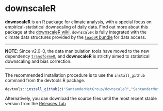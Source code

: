 downscaleR
==========

**downscaleR** is an R package for climate analysis, with a special focus on empirical-statistical downscaling of daily data. Find out more about this package at the [downscaleR wiki](https://github.com/SantanderMetGroup/downscaleR/wiki). `downscaleR` is fully integrated with the climate data structures provided by the [`loadeR` bundle](https://github.com/SantanderMetGroup/loadeR) for data access.

***
**NOTE**: Since v2.0-0, the data manipulation tools have moved to the new dependency [`transformeR`](https://github.com/SantanderMetGroup/transformeR), and **downscaleR** is strictly aimed to statistical downscaling and bias correction.
***

The recommended installation procedure is to use the `install_github` command from the devtools R package. 

```r
devtools::install_github(c("SantanderMetGroup/downscaleR","SantanderMetGroup/transformeR"))
```

Alternatively, you can download the source files until the most recent stable version from the [Releases Tab](https://github.com/SantanderMetGroup/downscaleR/releases)

